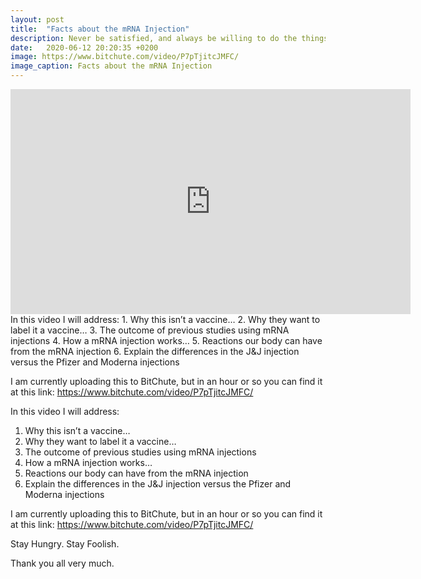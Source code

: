 ```yaml
---
layout: post
title:  "Facts about the mRNA Injection"
description: Never be satisfied, and always be willing to do the things people say cannot be done
date:   2020-06-12 20:20:35 +0200
image: https://www.bitchute.com/video/P7pTjitcJMFC/
image_caption: Facts about the mRNA Injection
---
```

<iframe width="640" height="360" scrolling="no" frameborder="0" style="border: none;" src="https://www.bitchute.com/embed/P7pTjitcJMFC/"></iframe>
In this video I will address:
1. Why this isn’t a vaccine…
2. Why they want to label it a vaccine…
3. The outcome of previous studies using mRNA injections
4. How a mRNA injection works…
5. Reactions our body can have from the mRNA injection 
6. Explain the differences in the J&J injection versus the Pfizer and Moderna injections


I am currently uploading this to BitChute, but in an hour or so you can find it at this link: https://www.bitchute.com/video/P7pTjitcJMFC/
<!--more-->

In this video I will address:
1. Why this isn’t a vaccine…
2. Why they want to label it a vaccine…
3. The outcome of previous studies using mRNA injections
4. How a mRNA injection works…
5. Reactions our body can have from the mRNA injection 
6. Explain the differences in the J&J injection versus the Pfizer and Moderna injections


I am currently uploading this to BitChute, but in an hour or so you can find it at this link: https://www.bitchute.com/video/P7pTjitcJMFC/

Stay Hungry. Stay Foolish.

Thank you all very much.
